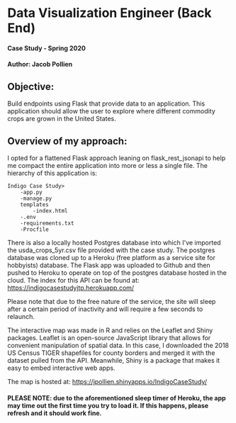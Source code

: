 # Data Visualization Engineer (Back End)
#### Case Study - Spring 2020
#### Author: Jacob Pollien


## Objective:
Build endpoints using Flask that provide data to an application.  This application should allow the user to explore where different commodity crops are grown in the United States.


## Overview of my approach:
I opted for a flattened Flask approach leaning on flask_rest_jsonapi to help me compact the entire application into more or less a single file.  The hierarchy of this application is:

```
Indigo Case Study>
	-app.py
	-manage.py
	templates
		-index.html
	-.env
	-requirements.txt
	-Procfile
```	

There is also a locally hosted Postgres database into which I've imported the usda_crops_5yr.csv file provided with the case study.  The postgres database was cloned up to a Heroku (free platform as a service site for hobbyists) database.  The Flask app was uploaded to Github and then pushed to Heroku to operate on top of the postgres database hosted in the cloud.  The index for this API can be found at: https://indigocasestudyjtp.herokuapp.com/

Please note that due to the free nature of the service, the site will sleep after a certain period of inactivity and will require a few seconds to relaunch.

The interactive map was made in R and relies on the Leaflet and Shiny packages.  Leaflet is an open-source JavaScript library that allows for convenient manipulation of spatial data.  In this case, I downloaded the 2018 US Census TIGER shapefiles for county borders and merged it with the dataset pulled from the API.  Meanwhile, Shiny is a package that makes it easy to embed interactive web apps.

The map is hosted at: https://jpollien.shinyapps.io/IndigoCaseStudy/

#### PLEASE NOTE: due to the aforementioned sleep timer of Heroku, the app may time out the first time you try to load it.  If this happens, please refresh and it should work fine.
